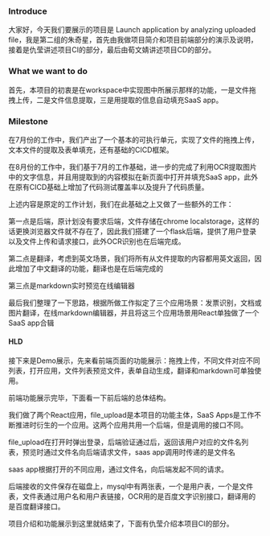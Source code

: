 ### Introduce

大家好，今天我们要展示的项目是 Launch application by analyzing uploaded file，我是第二组的朱奇星，首先由我做项目简介和项目前端部分的演示及说明，接着是仇莹讲述项目CI的部分，最后由荀文婧讲述项目CD的部分。

### What we want to do

首先，本项目的初衷是在workspace中实现图中所展示那样的功能，一是文件拖拽上传，二是文件信息提取，三是用提取的信息自动填充SaaS app。

### Milestone

在7月份的工作中，我们产出了一个基本的可执行单元，实现了文件的拖拽上传，文本文件的提取及表单填充，还有基础的CICD框架。

在8月份的工作中，我们基于7月的工作基础，进一步的完成了利用OCR提取图片中的文字信息，并且用提取到的内容模拟在新页面中打开并填充SaaS app，此外在原有CICD基础上增加了代码测试覆盖率以及提升了代码质量。

上述内容是原定的工作计划，我们在此基础之上又做了一些额外的工作：

第一点是后端，原计划没有要求后端，文件存储在chrome localstorage，这样的话更换浏览器文件就不存在了，因此我们搭建了一个flask后端，提供了用户登录以及文件上传和请求接口，此外OCR识别也在后端完成。

第二点是翻译，考虑到英文场景，我们将所有从文件提取的内容都用英文返回，因此增加了中文翻译的功能，翻译也是在后端完成的

第三点是markdown实时预览在线编辑器

最后我们整理了一下思路，根据所做工作拟定了三个应用场景：发票识别，文档或图片翻译，在线markdown编辑器，并且将这三个应用场景用React单独做了一个SaaS app合辑

#### HLD

接下来是Demo展示，先来看前端页面的功能展示：拖拽上传，不同文件对应不同列表，打开应用，文件列表预览文件，表单自动生成，翻译和markdown可单独使用。

前端功能展示完毕，下面看一下前后端的总体结构。

我们做了两个React应用，file_upload是本项目的功能主体，SaaS Apps是工作不断推进时衍生的一个应用。这两个应用共用一个后端，但是调用的接口不同。

file_upload在打开时弹出登录，后端验证通过后，返回该用户对应的文件名列表，预览时通过文件名向后端请求文件，saas app调用时传递的是文件名

saas app根据打开的不同应用，通过文件名，向后端发起不同的请求。

后端接收的文件保存在磁盘上，mysql中有两张表，一个是用户表，一个是文件表，文件表通过用户名和用户表链接，OCR用的是百度文字识别接口，翻译用的是百度翻译接口。

项目介绍和功能展示到这里就结束了，下面有仇莹介绍本项目CI的部分。


